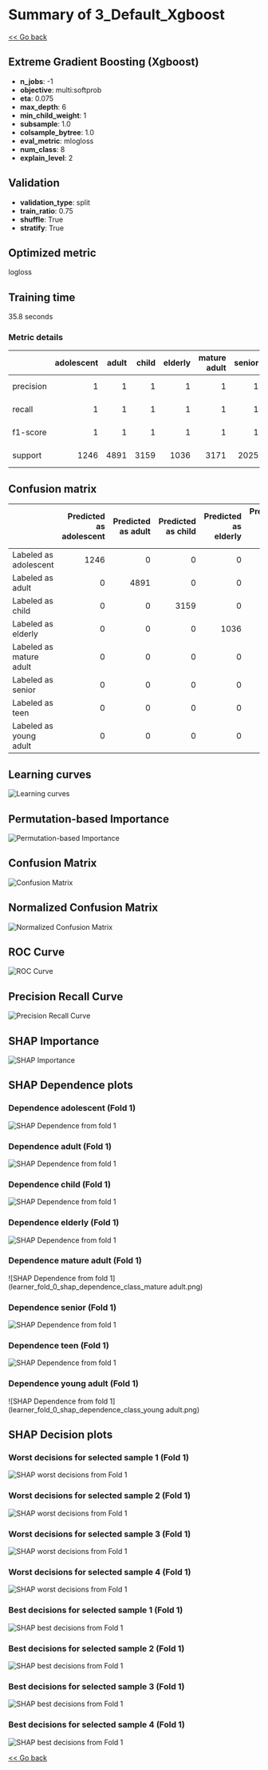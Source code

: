 # Summary of 3_Default_Xgboost

[<< Go back](../README.md)


## Extreme Gradient Boosting (Xgboost)
- **n_jobs**: -1
- **objective**: multi:softprob
- **eta**: 0.075
- **max_depth**: 6
- **min_child_weight**: 1
- **subsample**: 1.0
- **colsample_bytree**: 1.0
- **eval_metric**: mlogloss
- **num_class**: 8
- **explain_level**: 2

## Validation
 - **validation_type**: split
 - **train_ratio**: 0.75
 - **shuffle**: True
 - **stratify**: True

## Optimized metric
logloss

## Training time

35.8 seconds

### Metric details
|           |   adolescent |   adult |   child |   elderly |   mature adult |   senior |   teen |   young adult |   accuracy |   macro avg |   weighted avg |     logloss |
|:----------|-------------:|--------:|--------:|----------:|---------------:|---------:|-------:|--------------:|-----------:|------------:|---------------:|------------:|
| precision |            1 |       1 |       1 |         1 |              1 |        1 |      1 |             1 |          1 |           1 |              1 | 6.95342e-05 |
| recall    |            1 |       1 |       1 |         1 |              1 |        1 |      1 |             1 |          1 |           1 |              1 | 6.95342e-05 |
| f1-score  |            1 |       1 |       1 |         1 |              1 |        1 |      1 |             1 |          1 |           1 |              1 | 6.95342e-05 |
| support   |         1246 |    4891 |    3159 |      1036 |           3171 |     2025 |   1331 |          1891 |          1 |       18750 |          18750 | 6.95342e-05 |


## Confusion matrix
|                         |   Predicted as adolescent |   Predicted as adult |   Predicted as child |   Predicted as elderly |   Predicted as mature adult |   Predicted as senior |   Predicted as teen |   Predicted as young adult |
|:------------------------|--------------------------:|---------------------:|---------------------:|-----------------------:|----------------------------:|----------------------:|--------------------:|---------------------------:|
| Labeled as adolescent   |                      1246 |                    0 |                    0 |                      0 |                           0 |                     0 |                   0 |                          0 |
| Labeled as adult        |                         0 |                 4891 |                    0 |                      0 |                           0 |                     0 |                   0 |                          0 |
| Labeled as child        |                         0 |                    0 |                 3159 |                      0 |                           0 |                     0 |                   0 |                          0 |
| Labeled as elderly      |                         0 |                    0 |                    0 |                   1036 |                           0 |                     0 |                   0 |                          0 |
| Labeled as mature adult |                         0 |                    0 |                    0 |                      0 |                        3171 |                     0 |                   0 |                          0 |
| Labeled as senior       |                         0 |                    0 |                    0 |                      0 |                           0 |                  2025 |                   0 |                          0 |
| Labeled as teen         |                         0 |                    0 |                    0 |                      0 |                           0 |                     0 |                1331 |                          0 |
| Labeled as young adult  |                         0 |                    0 |                    0 |                      0 |                           0 |                     0 |                   0 |                       1891 |

## Learning curves
![Learning curves](learning_curves.png)

## Permutation-based Importance
![Permutation-based Importance](permutation_importance.png)
## Confusion Matrix

![Confusion Matrix](confusion_matrix.png)


## Normalized Confusion Matrix

![Normalized Confusion Matrix](confusion_matrix_normalized.png)


## ROC Curve

![ROC Curve](roc_curve.png)


## Precision Recall Curve

![Precision Recall Curve](precision_recall_curve.png)



## SHAP Importance
![SHAP Importance](shap_importance.png)

## SHAP Dependence plots

### Dependence adolescent (Fold 1)
![SHAP Dependence from fold 1](learner_fold_0_shap_dependence_class_adolescent.png)
### Dependence adult (Fold 1)
![SHAP Dependence from fold 1](learner_fold_0_shap_dependence_class_adult.png)
### Dependence child (Fold 1)
![SHAP Dependence from fold 1](learner_fold_0_shap_dependence_class_child.png)
### Dependence elderly (Fold 1)
![SHAP Dependence from fold 1](learner_fold_0_shap_dependence_class_elderly.png)
### Dependence mature adult (Fold 1)
![SHAP Dependence from fold 1](learner_fold_0_shap_dependence_class_mature adult.png)
### Dependence senior (Fold 1)
![SHAP Dependence from fold 1](learner_fold_0_shap_dependence_class_senior.png)
### Dependence teen (Fold 1)
![SHAP Dependence from fold 1](learner_fold_0_shap_dependence_class_teen.png)
### Dependence young adult (Fold 1)
![SHAP Dependence from fold 1](learner_fold_0_shap_dependence_class_young adult.png)

## SHAP Decision plots

### Worst decisions for selected sample 1 (Fold 1)
![SHAP worst decisions from Fold 1](learner_fold_0_sample_0_worst_decisions.png)
### Worst decisions for selected sample 2 (Fold 1)
![SHAP worst decisions from Fold 1](learner_fold_0_sample_1_worst_decisions.png)
### Worst decisions for selected sample 3 (Fold 1)
![SHAP worst decisions from Fold 1](learner_fold_0_sample_2_worst_decisions.png)
### Worst decisions for selected sample 4 (Fold 1)
![SHAP worst decisions from Fold 1](learner_fold_0_sample_3_worst_decisions.png)
### Best decisions for selected sample 1 (Fold 1)
![SHAP best decisions from Fold 1](learner_fold_0_sample_0_best_decisions.png)
### Best decisions for selected sample 2 (Fold 1)
![SHAP best decisions from Fold 1](learner_fold_0_sample_1_best_decisions.png)
### Best decisions for selected sample 3 (Fold 1)
![SHAP best decisions from Fold 1](learner_fold_0_sample_2_best_decisions.png)
### Best decisions for selected sample 4 (Fold 1)
![SHAP best decisions from Fold 1](learner_fold_0_sample_3_best_decisions.png)

[<< Go back](../README.md)
